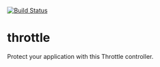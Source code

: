 [![Build Status](https://travis-ci.org/ssola/throttle.svg)](https://travis-ci.org/ssola/throttle)

# throttle
Protect your application with this Throttle controller.
